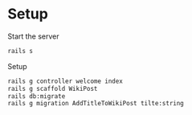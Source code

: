 # Setup

Start the server

```bash
rails s
```

Setup

```bash
rails g controller welcome index
rails g scaffold WikiPost
rails db:migrate
rails g migration AddTitleToWikiPost tilte:string
```
